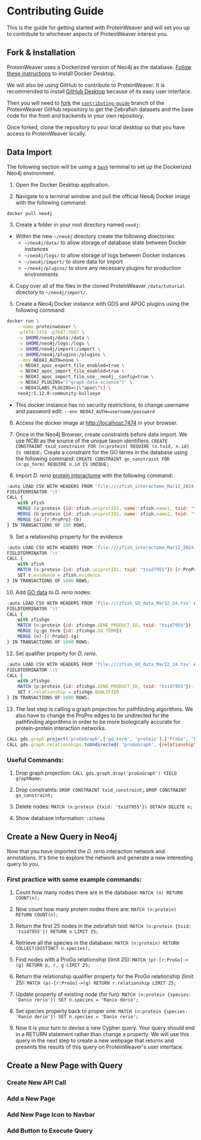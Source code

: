 # Contributing Guide
This is the guide for getting started with ProteinWeaver and will set you up to contribute to whichever aspects of ProteinWeaver interest you.

## Fork & Installation
ProteinWeaver uses a Dockerized version of Neo4j as the database. [Follow these instructions](https://docs.docker.com/get-docker/) to install Docker Desktop.

We will also be using GitHub to contribute to ProteinWeaver. It is recommended to install [GitHub Desktop](https://docs.github.com/en/desktop/installing-and-authenticating-to-github-desktop/installing-github-desktop) because of its easy user interface.

Then you will need to [fork](https://docs.github.com/en/pull-requests/collaborating-with-pull-requests/working-with-forks/fork-a-repo) the [`contributing-guide`](https://github.com/Reed-CompBio/protein-weaver/tree/contributing-guide) branch of the ProteinWeaver GitHub repository to get the Zebrafish datasets and the base code for the front and backends in your own repository.

Once forked, clone the repository to your local desktop so that you have access to ProteinWeaver locally.

## Data Import
The following section will be using a [`bash`](https://en.wikipedia.org/wiki/Bash_(Unix_shell)) terminal to set up the Dockerized Neo4j environment.

1. Open the Docker Desktop application.

2. Navigate to a terminal window and pull the official Neo4j Docker image with the following command:
```bash
docker pull neo4j
```

3. Create a folder in your root directory named `neo4j`:

- Within the new `~/neo4j` directory create the following directories:
  - `~/neo4j/data/` to allow storage of database state between Docker instances
  - `~/neo4j/logs/` to allow storage of logs between Docker instances
  - `~/neo4j/import/` to store data for import
  - `~/neo4j/plugins/` to store any necessary plugins for production environments

4. Copy over all of the files in the cloned ProteinWeaver `/data/tutorial` directory to `~/neo4j/import/`.

5. Create a Neo4j Docker instance with GDS and APOC plugins using the following command:
```sh
docker run \
    --name proteinweaver \
    -p7474:7474 -p7687:7687 \
    -v $HOME/neo4j/data:/data \
    -v $HOME/neo4j/logs:/logs \
    -v $HOME/neo4j/import:/import \
    -v $HOME/neo4j/plugins:/plugins \
    --env NEO4J_AUTH=none \
    -e NEO4J_apoc_export_file_enabled=true \
    -e NEO4J_apoc_import_file_enabled=true \
    -e NEO4J_apoc_import_file_use__neo4j__config=true \
    -e NEO4J_PLUGINS='["graph-data-science"]' \
    -e NEO4JLABS_PLUGINS=\[\"apoc\"\] \
    neo4j:5.12.0-community-bullseye
```
- This docker instance has no security restrictions, to change username and password edit:
    `--env NEO4J_AUTH=username/password`

6. Access the docker image at [http://localhost:7474](http://localhost:7474) in your browser.

7. Once in the Neo4j Browser, create constraints before data import. We use NCBI as the source of the unique taxon identifiers.
    `CREATE CONSTRAINT txid_constraint FOR (n:protein) REQUIRE (n.txid, n.id) IS UNIQUE;`
    Create a constraint for the GO terms in the database using the following command:
    `CREATE CONSTRAINT go_constraint FOR (n:go_term) REQUIRE n.id IS UNIQUE;`

8. Import *D. rerio* [protein interactome](https://github.com/Reed-CompBio/protein-weaver/blob/database-tutorial/data/tutorial/zfish_interactome_Mar12_2024.txt) with the following command:
```js
:auto LOAD CSV WITH HEADERS FROM 'file:///zfish_interactome_Mar12_2024.txt' AS zfish
FIELDTERMINATOR '\t'
CALL {
    with zfish
    MERGE (a:protein {id: zfish.uniprotID1, name: zfish.name1, txid: "txid7955", species: "Danio rerio"})
    MERGE (b:protein {id: zfish.uniprotID2, name: zfish.name2, txid: "txid7955", species: "Danio rerio"})
    MERGE (a)-[r:ProPro]-(b)
} IN TRANSACTIONS OF 100 ROWS;
```

9. Set a relationship property for the evidence
```js
:auto LOAD CSV WITH HEADERS FROM 'file:///zfish_interactome_Mar12_2024.txt' AS zfish
FIELDTERMINATOR '\t'
CALL {
    with zfish
    MATCH (s:protein {id: zfish.uniprotID1, txid: "txid7955"})-[r:ProPro]-(t:protein {id: zfish.uniprotID2, txid: "txid7955"})
    SET r.evidence = zfish.evidence
} IN TRANSACTIONS OF 1000 ROWS;
```

10. Add [GO data](https://github.com/Reed-CompBio/protein-weaver/blob/database-tutorial/data/tutorial/zfish_GO_data_Mar12_24.tsv) to *D. rerio* nodes:
```js
:auto LOAD CSV WITH HEADERS FROM 'file:///zfish_GO_data_Mar12_24.tsv' AS zfishgo
FIELDTERMINATOR '\t'
CALL {
    with zfishgo
    MATCH (n:protein {id: zfishgo.GENE_PRODUCT_ID, txid: "txid7955"})
    MERGE (g:go_term {id: zfishgo.GO_TERM})
    MERGE (n)-[r:ProGo]-(g)
} IN TRANSACTIONS OF 1000 ROWS;
```

12. Set qualifier property for *D. rerio*.
```js
:auto LOAD CSV WITH HEADERS FROM 'file:///zfish_GO_data_Mar12_24.tsv' AS zfishgo
FIELDTERMINATOR '\t'
CALL {
    with zfishgo
    MATCH (p:protein {id: zfishgo.GENE_PRODUCT_ID, txid: "txid7955"})-[r:ProGo]-(g:go_term {id: zfishgo.GO_TERM})
    SET r.relationship = zfishgo.QUALIFIER
} IN TRANSACTIONS OF 1000 ROWS;
```

13. The last step is calling a graph projection for pathfinding algorithms. We also have to change the ProPro edges to be undirected for the pathfinding algorithms in order to be more biologically accurate for protein-protein interaction networks.
```js
CALL gds.graph.project('proGoGraph',['go_term', 'protein'],['ProGo', 'ProPro']);
CALL gds.graph.relationships.toUndirected( 'proGoGraph', {relationshipType: 'ProPro', mutateRelationshipType: 'ProProUndirected'} ) YIELD inputRelationships, relationshipsWritten;
```

### Useful Commands:

1. Drop graph projection:
`CALL gds.graph.drop('proGoGraph') YIELD graphName;`

2. Drop constraints:
`DROP CONSTRAINT txid_constraint;`
`DROP CONSTRAINT go_constraint;`

3. Delete nodes:
`MATCH (n:protein {txid: 'txid7955'}) DETACH DELETE n;`

4. Show database information:
`:schema`

## Create a New Query in Neo4j
Now that you have imported the _D. rerio_ interaction network and annotations. It's time to explore the network and generate a new interesting query to you.

### First practice with some example commands:

1. Count how many nodes there are in the database:
`MATCH (n) RETURN COUNT(n);`

2. Now count how many protein nodes there are:
`MATCH (n:protein) RETURN COUNT(n);`

3. Return the first 25 nodes in the zebrafish txid:
`MATCH (n:protein {txid: 'txid7955'}) RETURN n LIMIT 25;`

4. Retrieve all the species in the database:
`MATCH (n:protein) RETURN COLLECT(DISTINCT n.species);`

5. Find nodes with a ProGo relationship (limit 25):
`MATCH (p)-[r:ProGo]->(g) RETURN p, r, g LIMIT 25;`

6. Return the relationship qualifier property for the ProGo relationship (limit 25):
`MATCH (p)-[r:ProGo]->(g) RETURN r.relationship LIMIT 25;`

7. Update property of existing node (for fun):
`MATCH (n:protein {species: 'Danio rerio'}) SET n.species = 'Ranio derio';`

8. Set species property back to proper one:
`MATCH (n:protein {species: 'Ranio derio'}) SET n.species = 'Danio rerio';`

9. Now it is your turn to devise a new Cypher query. Your query should end in a RETURN statement rather than change a property. We will use this query in the next step to create a new webpage that returns and presents the results of this query on ProteinWeaver's user interface.

## Create a New Page with Query

### Create New API Call

### Add a New Page

### Add New Page Icon to Navbar

### Add Button to Execute Query